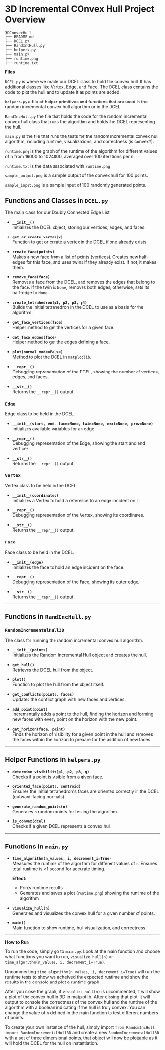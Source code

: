 # 3D Incremental COnvex Hull Project Overview

```
3DConvexHull
├── README.md
├── DCEL.py
├── RandIncHull.py
├── helpers.py
├── main.py
├── runtime.png
├── runtime.txt
```

**Files**

`DCEL.py` is where we made our DCEL class to hold the convex hull. It has additional classes like Vertex, Edge, and Face. The DCEL class contains the code to plot the hull and to update it as points are added.

`helpers.py` a file of helper primitives and functions that are used in the random incremental convex hull algorithm or in the DCEL. 

`RandIncHull.py` the file that holds the code for the random incremental convex hull class that runs the algorithm and holds the DCEL representing the hull.

`main.py` is the file that runs the tests for the random incremental convex hull algorithm, including runtime, visualizations, and correctness (is convex?).

`runtime.png` is the graph of the runtime of the algorithm for different values of n from 16000 to 1024000, averaged over 100 iterations per n.

`runtime.txt` is the data associated with `runtime.png`

`sample_output.png` is a sample output of the convex hull for 100 points.

`sample_input.png` is a sample input of 100 randomly generated points.

## Functions and Classes in `DCEL.py`
The main class for our Doubly Connected Edge List.

- **`__init__()`**  
  Initializes the DCEL object, storing our vertices, edges, and faces.

- **`get_or_create_vertex(v)`**  
  Function to get or create a vertex in the DCEL if one already exists.  

- **`create_face(points)`**  
  Makes a new face from a list of points (vertices). Creates new half-edges for this face, and uses twins if they already exist. If not, it makes them.  

- **`remove_face(face)`**  
  Removes a face from the DCEL, and removes the edges that belong to the face. If the twin is `None`, removes both edges; otherwise, sets its half-edge to `None`.  

- **`create_tetrahedron(p1, p2, p3, p4)`**  
  Builds the initial tetrahedron in the DCEL to use as a basis for the algorithm.  

- **`get_face_vertices(face)`**  
  Helper method to get the vertices for a given face.  

- **`get_face_edges(face)`**  
  Helper method to get the edges defining a face.  

- **`plot(normal_mode=False)`**  
  Method to plot the DCEL in `matplotlib`.  

- **`__repr__()`**  
  Debugging representation of the DCEL, showing the number of vertices, edges, and faces.  

- **`__str__()`**  
  Returns the `__repr__()` output.  

### `Edge`
Edge class to be held in the DCEL.

- **`__init__(start, end, face=None, twin=None, next=None, prev=None)`**  
  Initializes available variables for an edge.  

- **`__repr__()`**  
  Debugging representation of the Edge, showing the start and end vertices.  

- **`__str__()`**  
  Returns the `__repr__()` output.  

### `Vertex`
Vertex class to be held in the DCEL.

- **`__init__(coordinates)`**  
  Initializes a Vertex to hold a reference to an edge incident on it.  

- **`__repr__()`**  
  Debugging representation of the Vertex, showing its coordinates.  

- **`__str__()`**  
  Returns the `__repr__()` output.  

### `Face`
Face class to be held in the DCEL.

- **`__init__(edge)`**  
  Initializes the face to hold an edge incident on the face.  

- **`__repr__()`**  
  Debugging representation of the Face, showing its outer edge.  

- **`__str__()`**  
  Returns the `__repr__()` output.  

---

## Functions in `RandIncHull.py`

### `RandomIncrementalHull3D`
The class for running the random incremental convex hull algorithm.

- **`__init__(points)`**  
  Initializes the Random Incremental Hull object and creates the hull.  

- **`get_hull()`**  
  Retrieves the DCEL hull from the object.  

- **`plot()`**  
  Function to plot the hull from the object itself.

- **`get_conflicts(points, faces)`**  
  Updates the conflict graph with new faces and vertices.  

- **`add_point(point)`**  
  Incrementally adds a point to the hull, finding the horizon and forming new faces with every point on the horizon with the new point.  

- **`get_horizon(face, point)`**  
  Finds the horizon of visibility for a given point in the hull and removes the faces within the horizon to prepare for the addition of new faces.  

---

## Helper Functions in `helpers.py`

- **`determine_visibility(p1, p2, p3, q)`**  
  Checks if a point is visible from a given face.  

- **`oriented_face(points, centroid)`**  
  Ensures the initial tetrahedron's faces are oriented correctly in the DCEL (outward-facing normals).  

- **`generate_random_points(n)`**  
  Generates `n` random points for testing the algorithm.  

- **`is_convex(dcel)`**  
  Checks if a given DCEL represents a convex hull.  

---

## Functions in `main.py`

- **`time_algorithm(n_values, i, decrement_i=True)`**  
  Measures the runtime of the algorithm for different values of `n`. Ensures total runtime is >1 second for accurate timing.

  **Effect:**  
  - Prints runtime results  
  - Generates and saves a plot (`runtime.png`) showing the runtime of the algorithm  

- **`visualize_hull(n)`**  
  Generates and visualizes the convex hull for a given number of points.

- **`main()`**  
  Main function to show runtime, hull visualization, and correctness.  

---

**How to Run**

To run the code, simply go to `main.py`. Look at the main function and choose what functions you want to run, `visualize_hull(n)` or `time_algorithm(n_values, i, decrement_i=True)`.

Uncommenting `time_algorithm(n_values, i, decrement_i=True)` will run the runtime tests to show we acheived the expected runtime and show the results in the console and plot a runtime graph. 

After you close the graph, if `visualize_hull(n)` is uncommented, it will show a plot of the convex hull in 3D in matplotlib. After closing that plot, it will output to console the correctness of the convex hull and the runtime of the algorithm with a boolean indicating if the hull is truly convex. You can change the value of `n` defined in the main function to test different numbers of points.

To create your own instance of the hull, simply import `from RandomIncHull import RandomIncrementalHull3D` and create a new `RandomIncrementalHull3D` with a set of three dimensional points, that object will now be plottable as it will hold the DCEL for the hull on instantiation.




